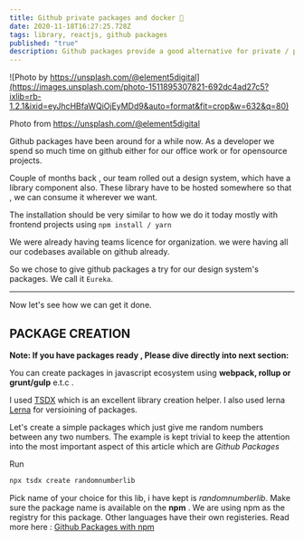 ```yaml
---
title: Github private packages and docker 🚧
date: 2020-11-18T16:27:25.728Z
tags: library, reactjs, github packages
published: "true"
description: Github packages provide a good alternative for private / public packages . We will see how we can create a library and publish it to github packages and how to consume it. We will see how we can modify our docker files to allow private github packages installation.
---
```

![Photo by https://unsplash.com/@element5digital](https://images.unsplash.com/photo-1511895307821-692dc4ad27c5?ixlib=rb-1.2.1&ixid=eyJhcHBfaWQiOjEyMDd9&auto=format&fit=crop&w=632&q=80)

Photo from https://unsplash.com/@element5digital 


Github packages have been around for a while now. As a developer we spend so much time on github either for our office work or for opensource projects.


Couple of months back , our team rolled out a design system, which have a library component also. These library have to be hosted somewhere so that , we can consume it wherever we want. 

The installation should be very similar to how we do it today mostly with frontend projects using `npm install / yarn` 

We were already having teams licence for organization. we were having  all our codebases available on github already. 

So we chose to give github packages a try for our design system's  packages. We call it `Eureka`.


---

Now let's see  how we can get it done. 

## PACKAGE CREATION

**Note: If you have packages ready , Please  dive directly into next section:**

You can create packages in javascript ecosystem using **webpack, rollup or grunt/gulp** e.t.c .

I used  [TSDX](https://github.com/formium/tsdx) which is an excellent library creation helper. I also used lerna [Lerna](https://github.com/lerna/lerna) for versioining of packages.

Let's create a simple packages which just give me random numbers between any two numbers. The example is kept trivial to keep the attention into the most important aspect of this article which are *Github Packages*

Run 

```sh
npx tsdx create randomnumberlib
```
Pick name of your choice for this lib, i have kept is *randomnumberlib*. Make sure the package name is available on the **npm** . We are using npm as the registry for this package. Other languages have their own registeries. Read more here : [Github Packages with npm](https://docs.github.com/en/free-pro-team@latest/packages/using-github-packages-with-your-projects-ecosystem/configuring-npm-for-use-with-github-packages)
